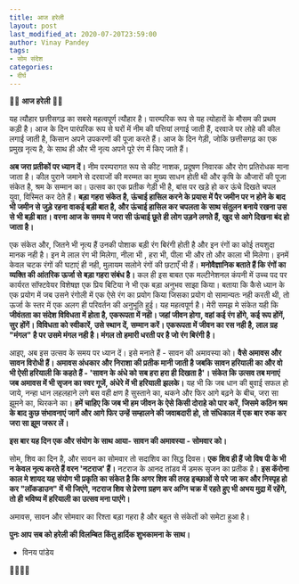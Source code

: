 ```yaml
---
title: आज हरेली
layout: post
last_modified_at: 2020-07-20T23:59:00
author: Vinay Pandey
tags:
- सोम संदेश
categories:
- दीर्घ
---
```

🙏🌷 **आज हरेली** 🌷🙏

यह त्यौहार छत्तीसगढ़ का सबसे महत्वपूर्ण त्यौहार है। पारम्परिक रूप से यह त्योहारों के मौसम की प्रथम कड़ी है। आज के दिन पारंपरिक रूप से घरों में नीम की पत्तियां लगाई जाती हैं, दरवाजे पर लोहे की कील लगाई जाती है, किसान अपने उपकरणों की पूजा करते हैं। आज के दिन गेड़ी, जोकि छत्तीसगढ़ का एक प्रमुख नृत्य है, के साथ ही और भी नृत्य अपने पूरे रंग में किए जाते हैं।

**अब जरा प्रतीकों पर ध्यान दें।**  नीम परम्परागत रूप से कीट नाशक, प्रदूषण निवारक और रोग प्रतिरोधक माना जाता है। कील  पुराने जमाने से दरवाजों की मरम्मत का मुख्य साधन होती थी और कृषि के औजारों की पूजा संकेत है, श्रम के सम्मान  का। उत्सव का एक प्रतीक गेड़ी भी है, बांस पर खड़े हो कर ऊंचे दिखते चपल युवा, विस्मित कर देते हैं।  **बड़ा गहरा संकेत है, ऊंचाई हासिल करने के प्रयास में पैर जमीन पर न होने के बाद भी जमीन से जुड़े रहना वाकई बड़ी बात है, और ऊंचाई हासिल कर चपलता के साथ संतुलन बनाये रखना उस से भी बड़ी बात। वरना आज के समय मे जरा सी ऊंचाई छूते ही लोग उड़ने लगते हैं, खुद से आगे दिखना बंद हो जाता है।**

एक संकेत और, जितने भी नृत्य हैं उनकी पोशाक बड़ी रंग बिरंगी होती है और इन रंगों का कोई तयशुदा मानक नही है। इन मे लाल रंग भी मिलेगा, नीला भी , हरा भी, पीला भी और तो और काला भी मिलेगा। इनमें केवल चटक रंगों की घटाएं ही नही, मुलायम सलोने रंगों की छटाएँ भी हैं। **मनोवैज्ञानिक बताते हैं कि रंगों का व्यक्ति की आंतरिक ऊर्जा से बड़ा गहरा संबंध है।**  कल ही इस बाबत एक मल्टीनेशनल कंपनी में उच्च पद पर कार्यरत सॉफ्टवेयर विशेषज्ञ एक प्रिय बिटिया ने भी एक बड़ा अनुभव साझा किया। बताया कि कैसे ध्यान के एक प्रयोग में जब उसने रंगोली में एक ऐसे रंग का प्रयोग किया जिसका प्रयोग वो सामान्यतः नही करती थी, तो ऊर्जा के स्तर में एक अलग ही परिवर्तन की अनुभूति हुई। यह महत्वपूर्ण है। मेरी समझ मे संकेत यही कि **जीवंतता का संदेश विविधता में होता है, एकरूपता में नही। जहां जीवन होगा, वहां कई रंग होंगे, कई रूप होंगें, सुर होंगें। विविधता को स्वीकारें, उसे स्थान दें, सम्मान करें। एकरूपता में जीवन का रस नही है, लाल ग्रह "मंगल" है पर उसमे मंगल नही है। मंगल तो हमारी धरती पर है जो रंग बिरंगी है।** 

आइए, अब इस उत्सव के समय पर ध्यान दें। इसे मनाते हैं - सावन की अमावस्या को। **वैसे अमावस और सावन विरोधी हैं। अमावस अंधकार और निराशा की प्रतीक मानी जाती है जबकि सावन हरियाली का और वो भी ऐसी हरियाली कि कहते हैं - 'सावन के अंधे को सब हरा हरा ही दिखता है'। संकेत कि उत्सव तब मनाएं जब अमावस में भी सृजन का स्वर गूजें, अंधेरे में भी हरियाली झलके।** यह भी कि जब धान की बुवाई सफल हो जाये, नन्हा धान लहलहाने लगे बस वही क्षण है सुस्ताने का, थकने और फिर आगे बढ़ने के बीच, जरा सा झूमने का, थिरकने का। **हमें चाहिए कि जब भी हम जीवन के ऐसे किसी दोराहे को पार करें, जिसमे कठिन श्रम के बाद कुछ  संभावनाएं जागें और आगे फिर उन्हें सम्हालने की जवाबदारी हो, तो संधिकाल में एक बार रुक कर जरा सा झूम जरूर लें।**

**इस बार यह दिन एक और संयोग के साथ आया- सावन की अमावस्या - सोमवार को।**

 सोम, शिव का दिन है, और सावन का सोमवार तो सदाशिव का सिद्ध दिवस। **एक शिव ही हैं जो विष पी के भी न केवल नृत्य करते हैं वरन 'नटराज' हैं।** नटराज के आनद तांडव में डमरू सृजन का प्रतीक है।  **इस कॅरोना काल मे शायद यह संयोग भी प्रकृति का संकेत है कि अगर शिव की तरह इच्छाओं से परे जा कर और निस्पृह हो कर "लॉकडाउन" में भी जिएंगे, नटराज शिव से प्रेरणा ग्रहण कर अग्नि चक्र में रहते हुए भी अभय मुद्रा में रहेंगे, तो ही भविष्य में हरियाली का उत्सव मना पाएंगे।** 

अमावस, सावन और सोमवार का रिश्ता बड़ा गहरा है और बहुत से संकेतों को समेटा हुआ है।

**पुनः आप सब को हरेली की विलम्बित किंतु हार्दिक शुभकामना के साथ।** 

- विनय पांडेय

🙏🌷🌷🙏


